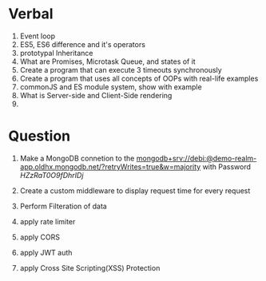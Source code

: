 # Verbal

1. Event loop
2. ES5, ES6 difference and it's operators
3. prototypal Inheritance
4. What are Promises, Microtask Queue, and states of it
5. Create a program that can execute 3 timeouts synchronously
6. Create a program that uses all concepts of OOPs with real-life examples
7. commonJS and ES module system, show with example
8. What is Server-side and Client-Side rendering
9.

# Question

1. Make a MongoDB connetion to the [mongodb+srv://debi:<password>@demo-realm-app.oldhx.mongodb.net/?retryWrites=true&w=majority](mongodb+srv://debi:<password>@demo-realm-app.oldhx.mongodb.net/?retryWrites=true&w=majority) with Password _HZzRaT0O9fDhrIDj_

2. Create a custom middleware to display request time for every request
3. Perform Filteration of data
4. apply rate limiter
5. apply CORS
6. apply JWT auth
7. apply Cross Site Scripting(XSS) Protection
